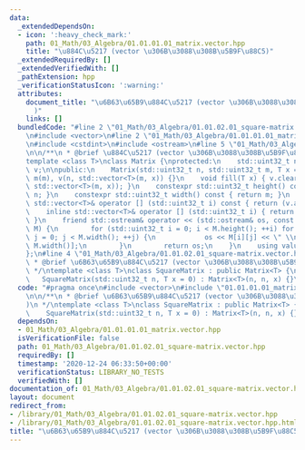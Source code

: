 ```yaml
---
data:
  _extendedDependsOn:
  - icon: ':heavy_check_mark:'
    path: 01_Math/03_Algebra/01.01.01.01_matrix.vector.hpp
    title: "\u884C\u5217 (vector \u306B\u3088\u308B\u5B9F\u88C5)"
  _extendedRequiredBy: []
  _extendedVerifiedWith: []
  _pathExtension: hpp
  _verificationStatusIcon: ':warning:'
  attributes:
    document_title: "\u6B63\u65B9\u884C\u5217 (vector \u306B\u3088\u308B\u5B9F\u88C5\
      )"
    links: []
  bundledCode: "#line 2 \"01_Math/03_Algebra/01.01.02.01_square-matrix.vector.hpp\"\
    \n#include <vector>\n#line 2 \"01_Math/03_Algebra/01.01.01.01_matrix.vector.hpp\"\
    \n#include <cstdint>\n#include <ostream>\n#line 5 \"01_Math/03_Algebra/01.01.01.01_matrix.vector.hpp\"\
    \n\n/**\n * @brief \u884C\u5217 (vector \u306B\u3088\u308B\u5B9F\u88C5)\n */\n\
    template <class T>\nclass Matrix {\nprotected:\n    std::uint32_t n, m;\n    std::vector<std::vector<T>>\
    \ v;\n\npublic:\n    Matrix(std::uint32_t n, std::uint32_t m, T x = 0) : n(n),\
    \ m(m), v(n, std::vector<T>(m, x)) {}\n    void fill(T x) { v.clear(); v.resize(n,\
    \ std::vector<T>(m, x)); }\n    constexpr std::uint32_t height() const { return\
    \ n; }\n    constexpr std::uint32_t width() const { return m; }\n    inline const\
    \ std::vector<T>& operator [] (std::uint32_t i) const { return (v.at(i)); }\n\
    \    inline std::vector<T>& operator [] (std::uint32_t i) { return (v.at(i));\
    \ }\n    friend std::ostream& operator << (std::ostream& os, const Matrix<T>&\
    \ M) {\n        for (std::uint32_t i = 0; i < M.height(); ++i) for (std::uint32_t\
    \ j = 0; j < M.width(); ++j) {\n            os << M[i][j] << \" \\n\"[j + 1 ==\
    \ M.width()];\n        }\n        return os;\n    }\n    using value_type = T;\n\
    };\n#line 4 \"01_Math/03_Algebra/01.01.02.01_square-matrix.vector.hpp\"\n\n/**\n\
    \ * @brief \u6B63\u65B9\u884C\u5217 (vector \u306B\u3088\u308B\u5B9F\u88C5)\n\
    \ */\ntemplate <class T>\nclass SquareMatrix : public Matrix<T> {\npublic:\n \
    \   SquareMatrix(std::uint32_t n, T x = 0) : Matrix<T>(n, n, x) {}\n};\n"
  code: "#pragma once\n#include <vector>\n#include \"01.01.01.01_matrix.vector.hpp\"\
    \n\n/**\n * @brief \u6B63\u65B9\u884C\u5217 (vector \u306B\u3088\u308B\u5B9F\u88C5\
    )\n */\ntemplate <class T>\nclass SquareMatrix : public Matrix<T> {\npublic:\n\
    \    SquareMatrix(std::uint32_t n, T x = 0) : Matrix<T>(n, n, x) {}\n};"
  dependsOn:
  - 01_Math/03_Algebra/01.01.01.01_matrix.vector.hpp
  isVerificationFile: false
  path: 01_Math/03_Algebra/01.01.02.01_square-matrix.vector.hpp
  requiredBy: []
  timestamp: '2020-12-24 06:33:50+00:00'
  verificationStatus: LIBRARY_NO_TESTS
  verifiedWith: []
documentation_of: 01_Math/03_Algebra/01.01.02.01_square-matrix.vector.hpp
layout: document
redirect_from:
- /library/01_Math/03_Algebra/01.01.02.01_square-matrix.vector.hpp
- /library/01_Math/03_Algebra/01.01.02.01_square-matrix.vector.hpp.html
title: "\u6B63\u65B9\u884C\u5217 (vector \u306B\u3088\u308B\u5B9F\u88C5)"
---
```

